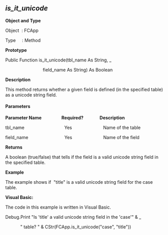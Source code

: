 _is_it_unicode_
-----------------

**Object and Type**

Object  : FCApp

Type     : Method

**Prototype**

Public Function is_it_unicode(tbl_name As String, _

                              field_name As String) As Boolean

**Description**

This method returns whether a given field is defined (in the specified table) as a unicode string field.

#### Parameters
**Parameter Name**                **Required?**             **Description**

tbl_name                                Yes                         Name of the table

field_name                             Yes                         Name of the field

**Returns**

A boolean (true/false) that tells if the field is a valid unicode string field in the specified table.

**Example**

The example shows if  "title" is a valid unicode string field for the case table.

**Visual Basic:**

The code in this example is written in Visual Basic.

Debug.Print "Is 'title' a valid unicode string field in the 'case'" & _

            " table? " & CStr(FCApp.is_it_unicode("case", "title"))